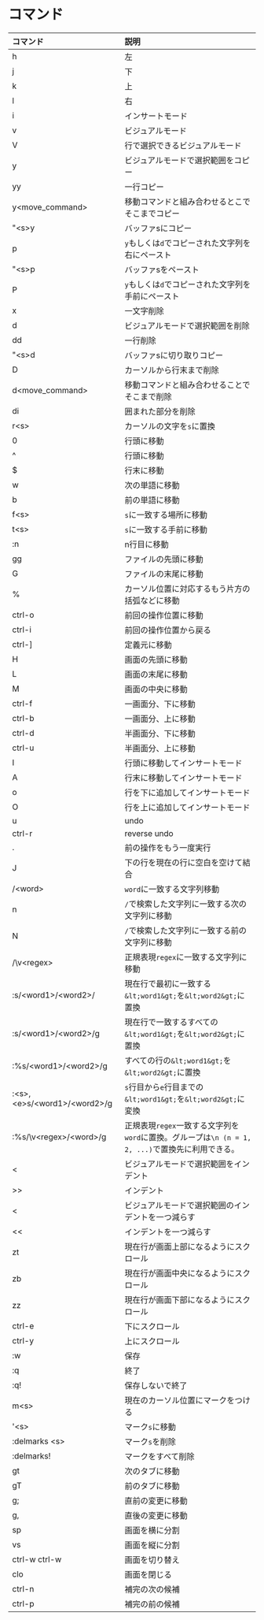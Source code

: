 # コマンド

|コマンド|説明|
|:---|:---|
|h|左|
|j|下|
|k|上|
|l|右|
|i|インサートモード|
|v|ビジュアルモード|
|V|行で選択できるビジュアルモード|
|y|ビジュアルモードで選択範囲をコピー|
|yy|一行コピー|
|y<move_command>|移動コマンドと組み合わせるとこでそこまでコピー|
|"&lt;s&gt;y|バッファsにコピー|
|p|`y`もしくは`d`でコピーされた文字列を右にペースト|
|"&lt;s&gt;p|バッファsをペースト|
|P|`y`もしくは`d`でコピーされた文字列を手前にペースト|
|x|一文字削除|
|d|ビジュアルモードで選択範囲を削除|
|dd|一行削除|
|"&lt;s&gt;d|バッファsに切り取りコピー|
|D|カーソルから行末まで削除|
|d&lt;move_command&gt;|移動コマンドと組み合わせることでそこまで削除|
|di<bracket>|囲まれた部分を削除|
|r&lt;s&gt;|カーソルの文字を`s`に置換|
|0|行頭に移動|
|^|行頭に移動|
|$|行末に移動|
|w|次の単語に移動|
|b|前の単語に移動|
|f&lt;s&gt;|`s`に一致する場所に移動|
|t&lt;s&gt;|`s`に一致する手前に移動|
|:n|n行目に移動|
|gg|ファイルの先頭に移動|
|G|ファイルの末尾に移動|
|%|カーソル位置に対応するもう片方の括弧などに移動|
|ctrl-o|前回の操作位置に移動|
|ctrl-i|前回の操作位置から戻る|
|ctrl-]|定義元に移動|
|H|画面の先頭に移動|
|L|画面の末尾に移動|
|M|画面の中央に移動|
|ctrl-f|一画面分、下に移動|
|ctrl-b|一画面分、上に移動|
|ctrl-d|半画面分、下に移動|
|ctrl-u|半画面分、上に移動|
|I|行頭に移動してインサートモード|
|A|行末に移動してインサートモード|
|o|行を下に追加してインサートモード|
|O|行を上に追加してインサートモード|
|u|undo|
|ctrl-r|reverse undo|
|.|前の操作をもう一度実行|
|J|下の行を現在の行に空白を空けて結合|
|/&lt;word&gt;|`word`に一致する文字列移動|
|n|`/`で検索した文字列に一致する次の文字列に移動|
|N|`/`で検索した文字列に一致する前の文字列に移動|
|/\v&lt;regex&gt;|正規表現`regex`に一致する文字列に移動|
|:s/&lt;word1&gt;/&lt;word2&gt;/|現在行で最初に一致する`&lt;word1&gt;`を`&lt;word2&gt;`に置換|
|:s/&lt;word1&gt;/&lt;word2&gt;/g|現在行で一致するすべての`&lt;word1&gt;`を`&lt;word2&gt;`に置換|
|:%s/&lt;word1&gt;/&lt;word2&gt;/g|すべての行の`&lt;word1&gt;`を`&lt;word2&gt;`に置換|
|:&lt;s&gt;,&lt;e&gt;s/&lt;word1&gt;/&lt;word2&gt;/g|`s`行目から`e`行目までの`&lt;word1&gt;`を`&lt;word2&gt;`に変換|
|:%s/\v&lt;regex&gt;/&lt;word&gt;/g|正規表現`regex`一致する文字列を`word`に置換。グループは`\n (n = 1, 2, ...)`で置換先に利用できる。|
|&lt;|ビジュアルモードで選択範囲をインデント|
|&gt;&gt;|インデント|
|<|ビジュアルモードで選択範囲のインデントを一つ減らす|
|<<|インデントを一つ減らす|
|zt|現在行が画面上部になるようにスクロール|
|zb|現在行が画面中央になるようにスクロール|
|zz|現在行が画面下部になるようにスクロール|
|ctrl-e|下にスクロール|
|ctrl-y|上にスクロール|
|:w|保存|
|:q|終了|
|:q!|保存しないで終了|
|m&lt;s&gt;|現在のカーソル位置にマークをつける|
|'&lt;s&gt;|マーク`s`に移動|
|:delmarks &lt;s&gt;|マーク`s`を削除|
|:delmarks!|マークをすべて削除|
|gt|次のタブに移動|
|gT|前のタブに移動|
|g;|直前の変更に移動|
|g,|直後の変更に移動|
|sp|画面を横に分割|
|vs|画面を縦に分割|
|ctrl-w ctrl-w|画面を切り替え|
|clo|画面を閉じる|
|ctrl-n|補完の次の候補|
|ctrl-p|補完の前の候補|
